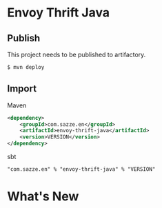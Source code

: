 Envoy Thrift Java
========


Publish
------------
This project needs to be published to artifactory.

``` bash
$ mvn deploy
```

Import
------------
Maven
``` xml
<dependency>
    <groupId>com.sazze.en</groupId>
    <artifactId>envoy-thrift-java</artifactId>
    <version>VERSION</version>
</dependency>
```

sbt
```
"com.sazze.en" % "envoy-thrift-java" % "VERSION"
```


What's New
==========
